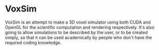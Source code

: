 # VoxSim
VoxSim is an attempt to make a 3D voxel simulator using both CUDA and OpenGL for the scientific computation and rendering respectively. It's also going to allow simulations to be described by the user, or to be created simply, so that it can be used academically by people who don't have the required coding knowledge.

